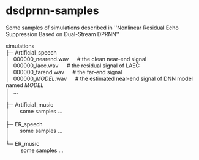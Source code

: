 # dsdprnn-samples

Some samples of simulations described in ''Nonlinear Residual Echo Suppression Based on Dual-Stream DPRNN''

simulations\
├─ Artificial_speech\
│&ensp; 000000_nearend.wav &emsp; # the clean near-end signal\
│&ensp; 000000_laec.wav &emsp; # the residual signal of LAEC\
│&ensp; 000000_farend.wav &emsp; # the far-end signal\
│&ensp; 000000_$MODEL$.wav &emsp; # the estimated near-end signal of DNN model named $MODEL$\
│&ensp; ...\
│&ensp; \
├─ Artificial_music\
│&emsp;&emsp;some samples ...\
│&ensp; \
├─ ER_speech\
│&emsp;&emsp;some samples ...\
│&ensp; \
└─ ER_music\
&emsp;&emsp;&ensp; some samples ...
